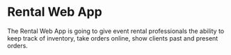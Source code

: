 # Rental Web App
The Rental Web App is going to give event rental professionals the
ability to keep track of inventory, take orders online, show clients
past and present orders. 
